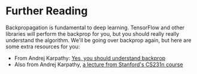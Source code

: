 # Further Reading

Backpropagation is fundamental to deep learning. TensorFlow and other libraries will perform the backprop for you, but you should really really understand the algorithm. We'll be going over backprop again, but here are some extra resources for you:

 * From Andrej Karpathy: [Yes, you should understand backprop](https://medium.com/@karpathy/yes-you-should-understand-backprop-e2f06eab496b#.vt3ax2kg9)
 * Also from Andrej Karpathy, [a lecture from Stanford's CS231n course](https://www.youtube.com/watch?v=59Hbtz7XgjM)